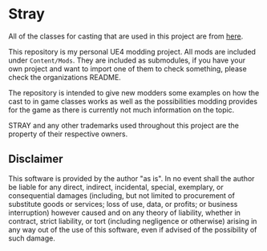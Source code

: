 # Stray
All of the classes for casting that are used in this project are from [here](https://github.com/Stray-Modding/HK_Project).

This repository is my personal UE4 modding project. All mods are included under `Content/Mods`. They are included as submodules, if you have your own project and want to import one of them to check something, please check the organizations README.

The repository is intended to give new modders some examples on how the cast to in game classes works as well as the possibilities modding provides for the game as there is currently not much information on the topic.

STRAY and any other trademarks used throughout this project are the property of their respective owners.

## Disclaimer

 This software is provided by the author "as is". In no event shall the author be liable for any direct, indirect, incidental, special, exemplary, or consequential damages (including, but not limited to procurement of substitute goods or services; loss of use, data, or profits; or business interruption) however caused and on any theory of liability, whether in contract, strict liability, or tort (including negligence or otherwise) arising in any way out of the use of this software, even if advised of the possibility of such damage.
